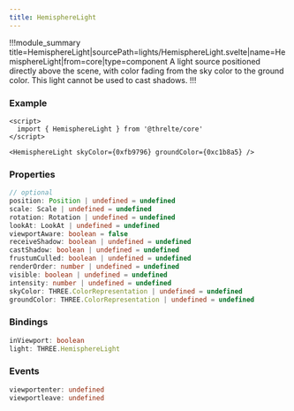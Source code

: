 ```yaml
---
title: HemisphereLight
---
```


!!!module_summary title=HemisphereLight|sourcePath=lights/HemisphereLight.svelte|name=HemisphereLight|from=core|type=component
A light source positioned directly above the scene, with color fading from the sky color to the ground color.
This light cannot be used to cast shadows.
!!!

### Example

```svelte
<script>
  import { HemisphereLight } from '@threlte/core'
</script>

<HemisphereLight skyColor={0xfb9796} groundColor={0xc1b8a5} />
```

### Properties

```ts
// optional
position: Position | undefined = undefined
scale: Scale | undefined = undefined
rotation: Rotation | undefined = undefined
lookAt: LookAt | undefined = undefined
viewportAware: boolean = false
receiveShadow: boolean | undefined = undefined
castShadow: boolean | undefined = undefined
frustumCulled: boolean | undefined = undefined
renderOrder: number | undefined = undefined
visible: boolean | undefined = undefined
intensity: number | undefined = undefined
skyColor: THREE.ColorRepresentation | undefined = undefined
groundColor: THREE.ColorRepresentation | undefined = undefined
```

### Bindings

```ts
inViewport: boolean
light: THREE.HemisphereLight
```

### Events

```ts
viewportenter: undefined
viewportleave: undefined
```
